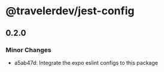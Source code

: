 # @travelerdev/jest-config

## 0.2.0

### Minor Changes

- a5ab47d: Integrate the expo eslint configs to this package
